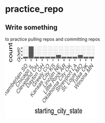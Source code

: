 # practice_repo
## Write something
to practice pulling repos and committing repos
<img src="images/trucking locations.png" height = 250, width = 300>
